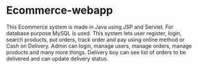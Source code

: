 # Ecommerce-webapp

This Ecommerce system is made in Java using JSP and Servlet.
For database purpose MySQL is used.
This system lets user register, login, search products, put orders, track order and pay using online method or Cash on Delivery.
Admin can login, manage users, manage orders, manage products and many more things.
Delivery boy can see list of orders to be delivered and can update delivery status.
